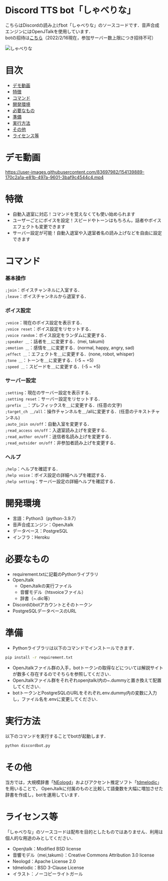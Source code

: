 # Discord TTS bot「しゃべりな」
こちらはDiscordの読み上げbot「しゃべりな」のソースコードです．音声合成エンジンにはOpenJTalkを使用しています．  
botの招待は[こちら](https://bit.ly/invite-shaberina)（2022/2/16現在，参加サーバー数上限につき招待不可）  

![しゃべりな](https://user-images.githubusercontent.com/83697982/154113716-94acc059-e772-4c34-829f-b1ad1da3c05f.png)

# 目次
- [デモ動画](https://github.com/sabrina9561/shaberina/edit/master/README.md#%E3%83%87%E3%83%A2%E5%8B%95%E7%94%BB)
- [特徴](https://github.com/sabrina9561/shaberina/edit/master/README.md#%E3%82%B3%E3%83%9E%E3%83%B3%E3%83%89)
- [コマンド](https://github.com/sabrina9561/shaberina/edit/master/README.md#%E3%82%B3%E3%83%9E%E3%83%B3%E3%83%89)
- [開発環境](https://github.com/sabrina9561/shaberina/edit/master/README.md#%E9%96%8B%E7%99%BA%E7%92%B0%E5%A2%83)
- [必要なもの](https://github.com/sabrina9561/shaberina/edit/master/README.md#%E5%BF%85%E8%A6%81%E3%81%AA%E3%82%82%E3%81%AE)
- [準備](https://github.com/sabrina9561/shaberina/edit/master/README.md#%E6%BA%96%E5%82%99)
- [実行方法](https://github.com/sabrina9561/shaberina/edit/master/README.md#%E5%AE%9F%E8%A1%8C%E6%96%B9%E6%B3%95)
- [その他](https://github.com/sabrina9561/shaberina/edit/master/README.md#%E3%83%A9%E3%82%A4%E3%82%BB%E3%83%B3%E3%82%B9%E7%AD%89)
- [ライセンス等](https://github.com/sabrina9561/shaberina/edit/master/README.md#%E3%81%9D%E3%81%AE%E4%BB%96)

# デモ動画
https://user-images.githubusercontent.com/83697982/154139889-170c2a1a-e81b-497a-9601-3baf9c4544c4.mp4

# 特徴
- 自動入退室に対応！コマンドを覚えなくても使い始められます
- ユーザーごとにボイスを設定！スピードやトーンはもちろん，話者やボイスエフェクトも変更できます
- サーバー設定が可能！自動入退室や入退室者名の読み上げなどを自由に設定できます

# コマンド
### 基本操作
`;join`：ボイスチャンネルに入室する．  
`;leave`：ボイスチャンネルから退室する．
### ボイス設定
`;voice`：現在のボイス設定を表示する．  
`;voice reset`：ボイス設定をリセットする．  
`;voice random`：ボイス設定をランダムに変更する．  
`;speaker ＿`：話者を＿に変更する．(mei, takumi)  
`;emotion ＿`：感情を＿に変更する．(normal, happy, angry, sad)  
`;effect ＿`：エフェクトを＿に変更する．(none, robot, whisper)  
`;tone ＿`：トーンを＿に変更する．(-5 ~ +5)  
`;speed ＿`：スピードを＿に変更する．(-5 ~ +5)
### サーバー設定
`;setting`：現在のサーバー設定を表示する．  
`;setting reset`：サーバー設定をリセットする．  
`;prefix ＿`：プレフィックスを＿に変更する．(任意の文字)  
`;target_ch ＿/all`：操作チャンネルを＿/allに変更する．(任意のテキストチャンネル)  
`;auto_join on/off`：自動入室を変更する．  
`;read_access on/off`：入退室読み上げを変更する．  
`;read_author on/off`：送信者名読み上げを変更する．  
`;read_outsider on/off`：非参加者読み上げを変更する．
### ヘルプ
`;help`：ヘルプを確認する．  
`;help voice`：ボイス設定の詳細ヘルプを確認する．  
`;help setting`：サーバー設定の詳細ヘルプを確認する．

# 開発環境
- 言語：Python3（python-3.9.7）
- 音声合成エンジン：OpenJtalk
- データベース：PostgreSQL
- インフラ：Heroku

# 必要なもの
- requirement.txtに記載のPythonライブラリ
- OpenJtalk
  - OpenJtalkの実行ファイル
  - 音響モデル（htsvoiceファイル）
  - 辞書（~.dic等）
- Discordのbotアカウントとそのトークン
- PostgreSQLデータベースのURL

# 準備
- Pythonライブラリは以下のコマンドでインストールできます．
```bash
pip install -r requirement.txt
```
- OpenJtalkファイル群の入手，botトークンの取得などについては解説サイトが数多く存在するのでそちらを参照してください．
- OpenJtalkファイル群をそれぞれopenjtalk/内の~.dummyと置き換えて配置してください．
- botトークンとPostgreSQLのURLをそれぞれ.env.dummy内の変数に入力し，ファイル名を.envに変更してください．

# 実行方法
以下のコマンドを実行することでbotが起動します．
```bash
python discordbot.py
```

# その他
当方では，大規模辞書「[NEologd](https://github.com/neologd/mecab-ipadic-neologd/blob/master/README.ja.md)」およびアクセント推定ソフト「[tdmelodic](https://github.com/PKSHATechnology-Research/tdmelodic)」を用いることで，
OpenJtalkに付属のものと比較して語彙数を大幅に増加させた辞書を作成し，botを運用しています．


# ライセンス等
「しゃべりな」のソースコードは配布を目的としたものではありません．利用は個人的な用途のみとしてください．

- Openjtalk：Modified BSD license
- 音響モデル（mei,takumi）：Creative Commons Attribution 3.0 license
- Neologd：Apache License 2.0
- tdmelodic：BSD 3-Clause License
- イラスト：ノーコピーライトガール
